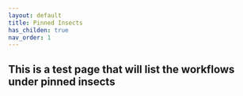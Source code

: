 ```yaml
---
layout: default
title: Pinned Insects
has_childen: true
nav_order: 1
---
```


## This is a test page that will list the workflows under pinned insects
